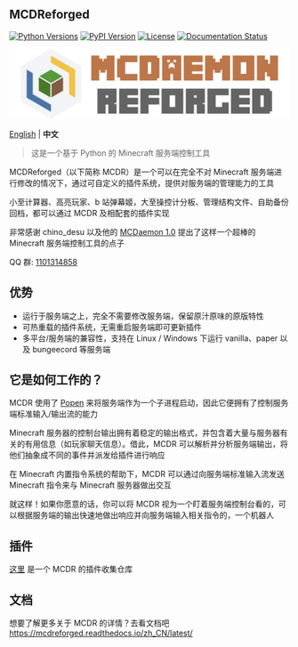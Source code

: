 MCDReforged
--------

[![Python Versions](https://img.shields.io/pypi/pyversions/mcdreforged.svg)](https://pypi.org/project/mcdreforged)
[![PyPI Version](https://img.shields.io/pypi/v/mcdreforged.svg)](https://pypi.org/project/mcdreforged)
[![License](https://img.shields.io/github/license/Fallen-Breath/MCDReforged.svg)](https://github.com/Fallen-Breath/MCDReforged/blob/master/LICENSE)
[![Documentation Status](https://readthedocs.org/projects/mcdreforged/badge/)](https://mcdreforged.readthedocs.io/)

![MCDR-banner](https://raw.githubusercontent.com/Fallen-Breath/MCDReforged/master/logo_long.png)

[English](https://github.com/Fallen-Breath/MCDReforged/blob/master/README.md) | **中文**

> 这是一个基于 Python 的 Minecraft 服务端控制工具

MCDReforged（以下简称 MCDR）是一个可以在完全不对 Minecraft 服务端进行修改的情况下，通过可自定义的插件系统，提供对服务端的管理能力的工具

小至计算器、高亮玩家、b 站弹幕姬，大至操控计分板、管理结构文件、自助备份回档，都可以通过 MCDR 及相配套的插件实现

非常感谢 chino_desu 以及他的 [MCDaemon 1.0](https://github.com/kafuuchino-desu/MCDaemon) 提出了这样一个超棒的 Minecraft 服务端控制工具的点子

QQ 群: [1101314858](https://jq.qq.com/?k=5gUuw9A)

## 优势

- 运行于服务端之上，完全不需要修改服务端，保留原汁原味的原版特性
- 可热重载的插件系统，无需重启服务端即可更新插件
- 多平台/服务端的兼容性，支持在 Linux / Windows 下运行 vanilla、paper 以及 bungeecord 等服务端

## 它是如何工作的？

MCDR 使用了 [Popen](https://docs.python.org/zh-cn/3/library/subprocess.html#subprocess.Popen) 来将服务端作为一个子进程启动，因此它便拥有了控制服务端标准输入/输出流的能力

Minecraft 服务器的控制台输出拥有着稳定的输出格式，并包含着大量与服务器有关的有用信息（如玩家聊天信息）。借此，MCDR 可以解析并分析服务端输出，将他们抽象成不同的事件并派发给插件进行响应

在 Minecraft 内置指令系统的帮助下，MCDR 可以通过向服务端标准输入流发送 Minecraft 指令来与 Minecraft 服务器做出交互

就这样！如果你愿意的话，你可以将 MCDR 视为一个盯着服务端控制台看的，可以根据服务端的输出快速地做出响应并向服务端输入相关指令的，一个机器人

## 插件

[这里](https://github.com/MCDReforged/PluginCatalogue) 是一个 MCDR 的插件收集仓库

## 文档

想要了解更多关于 MCDR 的详情？去看文档吧 https://mcdreforged.readthedocs.io/zh_CN/latest/
